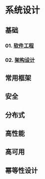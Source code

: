 # 系统设计

## 基础
### 01. [软件工程](01.base%2F01.software-engineering%2FREADME.md)
### 02. [架构设计](01.base%2F02.software-architecture-design%2FREADME.md)

## 常用框架

## 安全

## 分布式

## 高性能

## 高可用

## 幂等性设计
